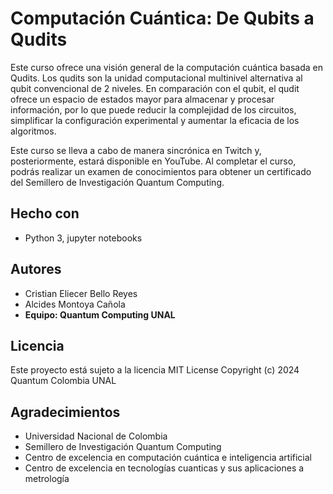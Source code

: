 # Computación Cuántica: De Qubits a Qudits

Este curso ofrece una visión general de la computación cuántica basada en Qudits. Los qudits son la unidad computacional multinivel alternativa al qubit convencional de 2 niveles. En comparación con el qubit, el qudit ofrece un espacio de estados mayor para almacenar y procesar información, por lo que puede reducir la complejidad de los circuitos, simplificar la configuración experimental y aumentar la eficacia de los algoritmos.


Este curso se lleva a cabo de manera sincrónica en Twitch y, posteriormente, estará disponible en YouTube. 
Al completar el curso, podrás realizar un examen de conocimientos para obtener un certificado del Semillero de Investigación Quantum Computing.

## Hecho con

  - Python 3, jupyter notebooks

## Autores
  - Cristian Eliecer Bello Reyes
  - Alcides Montoya Cañola
  - **Equipo: Quantum Computing UNAL**


## Licencia

Este proyecto está sujeto a la licencia MIT License Copyright (c) 2024 Quantum Colombia UNAL

## Agradecimientos

  - Universidad Nacional de Colombia
  - Semillero de Investigación Quantum Computing
  - Centro de excelencia en computación cuántica e inteligencia artificial
  - Centro de excelencia en tecnologías cuanticas y sus aplicaciones a metrología
